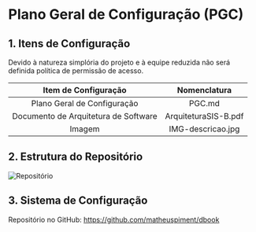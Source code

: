# Plano Geral de Configuração (PGC)

## 1. Itens de Configuração

Devido à natureza simplória do projeto e à equipe reduzida não será definida política de permissão de acesso.



|      Item de Configuração      | Nomenclatura            |
|:------------------------------:|:----------------------:|
| Plano Geral de Configuração | PGC.md |
|  Documento de Arquitetura de Software |    ArquiteturaSIS-B.pdf        |
| Imagem | IMG-descricao.jpg |


## 2. Estrutura do Repositório

![Repositório](http://i.imgur.com/vDnL4ow.png)

## 3. Sistema de Configuração

Repositório no GitHub: https://github.com/matheuspiment/dbook
